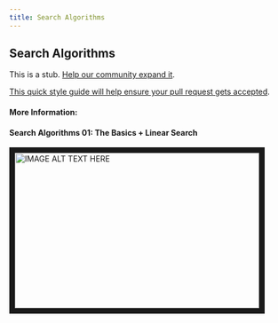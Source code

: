 ```yaml
---
title: Search Algorithms
---
```

## Search Algorithms

This is a stub. <a href='https://github.com/freecodecamp/guides/tree/master/src/pages/algorithms/search-algorithms/index.md' target='_blank' rel='nofollow'>Help our community expand it</a>.

<a href='https://github.com/freecodecamp/guides/blob/master/README.md' target='_blank' rel='nofollow'>This quick style guide will help ensure your pull request gets accepted</a>.

<!-- The article goes here, in GitHub-flavored Markdown. Feel free to add YouTube videos, images, and CodePen/JSBin embeds  -->

#### More Information:
<!-- Please add any articles you think might be helpful to read before writing the article -->

#### Search Algorithms 01: The Basics + Linear Search</a>

  <a href="https://www.youtube.com/watch?v=uN2qOxbUNg8
        " target="_blank"><img src="https://i.ytimg.com/an_webp/uN2qOxbUNg8/mqdefault_6s.webp?du=3000&sqp=CKLGzc8F&rs=AOn4CLAH5TAHsTtJ_c3hNzhQ_U-PkFUHfg"
        alt="IMAGE ALT TEXT HERE" width="440" height="280" border="10" /></a>
